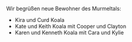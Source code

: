 Wir begrüßen neue Bewohner des Murmeltals:

* Kira und Curd Koala
* Kate und Keith Koala mit Cooper und Clayton
* Karen und Kenneth Koala mit Cara und Kylie
